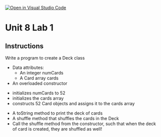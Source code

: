 [![Open in Visual Studio Code](https://classroom.github.com/assets/open-in-vscode-2e0aaae1b6195c2367325f4f02e2d04e9abb55f0b24a779b69b11b9e10269abc.svg)](https://classroom.github.com/online_ide?assignment_repo_id=18269427&assignment_repo_type=AssignmentRepo)
# Unit 8 Lab 1
## Instructions

Write a program to create a Deck class
+ Data attributes: 
	* An integer numCards
  * A Card array cards
+	An overloaded constructor
  *	initializes numCards to 52
  * initializes the cards array
  * constructs 52 Card objects and assigns it to the cards array
+	A toString method to print the deck of cards
+	A shuffle method that shuffles the cards in the Deck
+	Call the shuffle method from the constructor, such that when the deck of card is created, they are shuffled as well!

